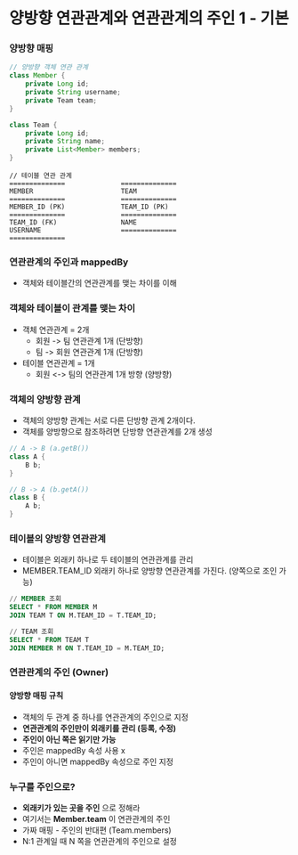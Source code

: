 # 양방향 연관관계와 연관관계의 주인 1 - 기본

### 양방향 매핑

```java
// 양방향 객체 연관 관계
class Member {
    private Long id;
    private String username;
    private Team team;
}

class Team {
    private Long id;
    private String name;
    private List<Member> members;
}
```
```
// 테이블 연관 관계
==============              ==============
MEMBER                      TEAM
==============              ==============
MEMBER_ID (PK)              TEAM_ID (PK)
==============              ==============
TEAM_ID (FK)                NAME
USERNAME                    ==============
==============
```

### 연관관계의 주인과 mappedBy

- 객체와 테이블간의 연관관계를 맺는 차이를 이해

### 객체와 테이블이 관계를 맺는 차이

- 객체 연관관계 = 2개
  - 회원 -> 팀 연관관계 1개 (단방향)
  - 팀 -> 회원 연관관계 1개 (단방향)
- 테이블 연관관계 = 1개
  - 회원 <-> 팀의 연관관계 1개 방향 (양방향)

### 객체의 양방향 관계

- 객체의 양방향 관계는 서로 다른 단방향 관계 2개이다.
- 객체를 양방향으로 참조하려면 단방향 연관관계를 2개 생성

```java
// A -> B (a.getB())
class A {
    B b;
}

// B -> A (b.getA())
class B {
    A b;
}
```

### 테이블의 양방향 연관관계

- 테이블은 외래키 하나로 두 테이블의 연관관계를 관리
- MEMBER.TEAM_ID 외래키 하나로 양방향 연관관계를 가진다. (양쪽으로 조인 가능)

```sql
// MEMBER 조회
SELECT * FROM MEMBER M
JOIN TEAM T ON M.TEAM_ID = T.TEAM_ID;

// TEAM 조회
SELECT * FROM TEAM T
JOIN MEMBER M ON T.TEAM_ID = M.TEAM_ID;
```

### 연관관계의 주인 (Owner)

#### 양방향 매핑 규칙

- 객체의 두 관계 중 하나를 연관관계의 주인으로 지정
- __연관관계의 주인만이 외래키를 관리 (등록, 수정)__
- __주인이 아닌 쪽은 읽기만 가능__
- 주인은 mappedBy 속성 사용 x
- 주인이 아니면 mappedBy 속성으로 주인 지정

### 누구를 주인으로?

- __외래키가 있는 곳을 주인__ 으로 정해라
- 여기서는 __Member.team__ 이 연관관계의 주인
- 가짜 매핑 - 주인의 반대편 (Team.members)
- N:1 관계일 때 N 쪽을 연관관계의 주인으로 설정